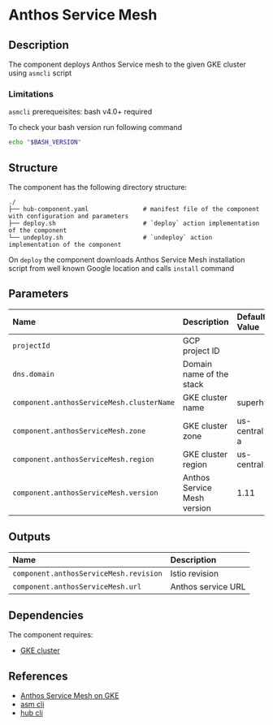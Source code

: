 # Anthos Service Mesh

## Description

The component deploys Anthos Service mesh to the given GKE cluster using `asmcli` script

### Limitations

`asmcli` prerequeisites: bash v4.0+ required

To check your bash version run following command

```bash
echo "$BASH_VERSION"
```

## Structure

The component has the following directory structure:

```text
./
├── hub-component.yaml               # manifest file of the component with configuration and parameters
├── deploy.sh                        # `deploy` action implementation of the component
└── undeploy.sh                      # `undeploy` action implementation of the component
```

On `deploy` the component downloads Anthos Service Mesh installation script from well known Google location and calls `install` command

## Parameters

| Name      | Description | Default Value | Required
| :-------- | :--------   | :--------     | :--:
| `projectId` | GCP project ID | | x
| `dns.domain` | Domain name of the stack | | x |
| `component.anthosServiceMesh.clusterName` | GKE cluster name | superhub | x |
| `component.anthosServiceMesh.zone` | GKE cluster zone | us-central1-a | |
| `component.anthosServiceMesh.region` | GKE cluster region | us-central1 | |
| `component.anthosServiceMesh.version` | Anthos Service Mesh version | 1.11 | |

## Outputs

| Name      | Description |
| :-------- | :--------   |
| `component.anthosServiceMesh.revision` | Istio revision |
| `component.anthosServiceMesh.url` | Anthos service URL |

## Dependencies

The component requires:

* [GKE cluster](https://github.com/agilestacks/google-components/tree/main/gke-gcloud)

## References

* [Anthos Service Mesh on GKE](https://cloud.google.com/service-mesh/docs/unified-install/quickstart-asm)
* [asm cli](https://cloud.google.com/service-mesh/docs/unified-install/asmcli-overview)
* [hub cli](https://github.com/agilestacks/hub/wiki)
